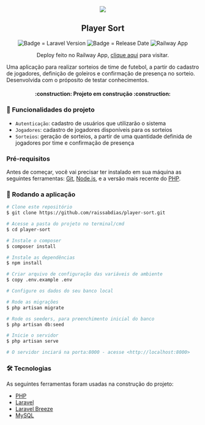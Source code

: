 <p align="center">
  <img src="https://github.com/raissabdias/player-sort/assets/49205283/40663870-1110-462c-8a87-c0b5e5882d7b" />
</p>
<h2 align="center">Player Sort</h2>
<p align="center">
    <img alt="Badge = Laravel Version" src="https://img.shields.io/badge/laravel-v11.9.1-blue">
    <img alt="Badge = Release Date" src="https://img.shields.io/badge/release date-jun 24-yellow">
    <img alt="Railway App" src="https://img.shields.io/badge/Railway-131415?style=for-the-badge&logo=railway&logoColor=white">
</p>
<p align="center">
    Deploy feito no Railway App, <a href="https://player-sort-production.up.railway.app/">clique aqui</a> para visitar.
</p>
<p>
    Uma aplicação para realizar sorteios de time de futebol, a partir do cadastro de jogadores, definição de goleiros e confirmação de presença no sorteio. Desenvolvida com o próposito de testar conhecimentos.
</p>
<h4 align="center"> 
    :construction:  Projeto em construção  :construction:
</h4>

### :hammer: Funcionalidades do projeto

- `Autenticação`: cadastro de usuários que utilizarão o sistema
- `Jogadores`: cadastro de jogadores disponíveis para os sorteios
- `Sorteios`: geração de sorteios, a partir de uma quantidade definida de jogadores por time e confirmação de presença

### Pré-requisitos

Antes de começar, você vai precisar ter instalado em sua máquina as seguintes ferramentas:
[Git](https://git-scm.com), [Node.js](https://nodejs.org/en/), e a versão mais recente do [PHP](https://www.php.net/downloads.php).

### 🎲 Rodando a aplicação

```bash
# Clone este repositório
$ git clone https://github.com/raissabdias/player-sort.git

# Acesse a pasta do projeto no terminal/cmd
$ cd player-sort

# Instale o composer
$ composer install

# Instale as dependências
$ npm install

# Criar arquivo de configuração das variáveis de ambiente
$ copy .env.example .env

# Configure os dados do seu banco local 

# Rode as migrações
$ php artisan migrate

# Rode os seeders, para preenchimento inicial do banco
$ php artisan db:seed

# Inicie o servidor
$ php artisan serve

# O servidor inciará na porta:8000 - acesse <http://localhost:8000>
```

### 🛠 Tecnologias

As seguintes ferramentas foram usadas na construção do projeto:

- [PHP](https://www.php.net/downloads.php)
- [Laravel](https://laravel.com/)
- [Laravel Breeze](https://github.com/laravel/breeze)
- [MySQL](https://www.mysql.com/)

